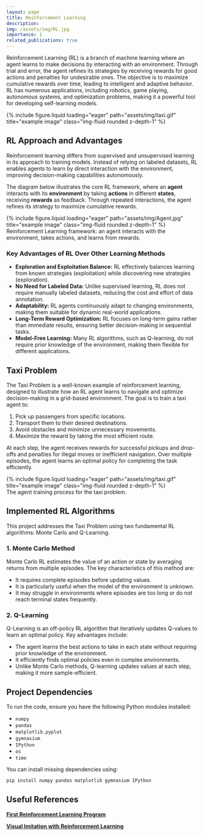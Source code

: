 ```yaml
---
layout: page
title: Reinforcement Learning
description: 
img: /assets/img/RL.jpg
importance: 1
related_publications: true
---
```


Reinforcement Learning (RL) is a branch of machine learning where an agent learns to make decisions by interacting with an environment. Through trial and error, the agent refines its strategies by receiving rewards for good actions and penalties for undesirable ones. The objective is to maximize cumulative rewards over time, leading to intelligent and adaptive behavior. RL has numerous applications, including robotics, game playing, autonomous systems, and optimization problems, making it a powerful tool for developing self-learning models.

<div class="row justify-content-center">
    <div class="col-sm mt-3 mt-md-0 text-center">
        {% include figure.liquid loading="eager" path="assets/img/taxi.gif" title="example image" class="img-fluid rounded z-depth-1" %}
    </div>
</div>



## RL Approach and Advantages


Reinforcement learning differs from supervised and unsupervised learning in its approach to training models. Instead of relying on labeled datasets, RL enables agents to learn by direct interaction with the environment, improving decision-making capabilities autonomously.

The diagram below illustrates the core RL framework, where an **agent** interacts with its **environment** by taking **actions** in different **states**, receiving **rewards** as feedback. Through repeated interactions, the agent refines its strategy to maximize cumulative rewards.



<div class="row justify-content-center">
    <div class="col-sm mt-3 mt-md-0 text-center">
        {% include figure.liquid loading="eager" path="assets/img/Agent.jpg" title="example image" class="img-fluid rounded z-depth-1" %}
    </div>
</div>
<div class="text-center">
    <div class="caption">
        Reinforcement Learning framework: an agent interacts with the environment, takes actions, and learns from rewards.
    </div>
</div>



### Key Advantages of RL Over Other Learning Methods

- **Exploration and Exploitation Balance:** RL effectively balances learning from known strategies (exploitation) while discovering new strategies (exploration).
- **No Need for Labeled Data:** Unlike supervised learning, RL does not require manually labeled datasets, reducing the cost and effort of data annotation.
- **Adaptability:** RL agents continuously adapt to changing environments, making them suitable for dynamic real-world applications.
- **Long-Term Reward Optimization:** RL focuses on long-term gains rather than immediate results, ensuring better decision-making in sequential tasks.
- **Model-Free Learning:** Many RL algorithms, such as Q-learning, do not require prior knowledge of the environment, making them flexible for different applications.



## Taxi Problem

The Taxi Problem is a well-known example of reinforcement learning, designed to illustrate how an RL agent learns to navigate and optimize decision-making in a grid-based environment. The goal is to train a taxi agent to:

1. Pick up passengers from specific locations.
2. Transport them to their desired destinations.
3. Avoid obstacles and minimize unnecessary movements.
4. Maximize the reward by taking the most efficient route.

At each step, the agent receives rewards for successful pickups and drop-offs and penalties for illegal moves or inefficient navigation. Over multiple episodes, the agent learns an optimal policy for completing the task efficiently.


<div class="row justify-content-center">
    <div class="col-sm mt-3 mt-md-0 text-center">
        {% include figure.liquid loading="eager" path="assets/img/taxi.gif" title="example image" class="img-fluid rounded z-depth-1" %}
    </div>
</div>
<div class="text-center">
    <div class="caption">
        The agent training process for the taxi problem. 
    </div>
</div>


## Implemented RL Algorithms

This project addresses the Taxi Problem using two fundamental RL algorithms: Monte Carlo and Q-Learning.

### 1. Monte Carlo Method

Monte Carlo RL estimates the value of an action or state by averaging returns from multiple episodes. The key characteristics of this method are:

- It requires complete episodes before updating values.
- It is particularly useful when the model of the environment is unknown.
- It may struggle in environments where episodes are too long or do not reach terminal states frequently.

### 2. Q-Learning

Q-Learning is an off-policy RL algorithm that iteratively updates Q-values to learn an optimal policy. Key advantages include:

- The agent learns the best actions to take in each state without requiring prior knowledge of the environment.
- It efficiently finds optimal policies even in complex environments.
- Unlike Monte Carlo methods, Q-learning updates values at each step, making it more sample-efficient.

## Project Dependencies

To run the code, ensure you have the following Python modules installed:

- `numpy`
- `pandas`
- `matplotlib.pyplot`
- `gymnasium`
- `IPython`
- `os`
- `time`

You can install missing dependencies using:

```bash
pip install numpy pandas matplotlib gymnasium IPython
```


## Useful References

**[First Reinforcement Learning Program](https://opendilab.github.io/DI-engine/01_quickstart/first_rl_program.html)**

**[Visual Imitation with Reinforcement Learning](https://www-labs.iro.umontreal.ca/~gberseth/visual-imitation-with-reinforcement-learning-using-recurrent-siamese-networks.html)**
